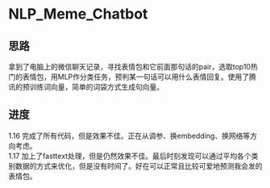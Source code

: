# NLP_Meme_Chatbot

## 思路
拿到了电脑上的微信聊天记录，寻找表情包和它前面那句话的pair，选取top10热门的表情包，用MLP作分类任务，预判某一句话可以用什么表情回复。使用了腾讯的预训练词向量，简单的词袋方式生成句向量。

## 进度
1.16 完成了所有代码，但是效果不佳。正在从调参、换embedding、换网络等方向考虑。<br>
1.17 加上了fasttext处理，但是仍然效果不佳。最后时刻发现可以通过平均各个类别数据的方式来优化，但是没有时间了。好在可以正常且比较可爱地预测我会发的表情包。
